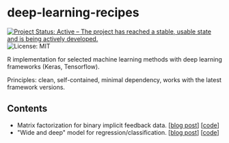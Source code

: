 # deep-learning-recipes

[![Project Status: Active – The project has reached a stable, usable state and is being actively developed.](https://www.repostatus.org/badges/latest/active.svg)](https://www.repostatus.org/#active)
![License: MIT](https://img.shields.io/github/license/road2stat/deep-learning-recipes.svg)

R implementation for selected machine learning methods with deep learning frameworks (Keras, Tensorflow).

Principles: clean, self-contained, minimal dependency, works with the latest framework versions.

## Contents

- Matrix factorization for binary implicit feedback data. [[blog post](https://nanx.me/blog/post/recsys-binary-implicit-feedback-r-keras/)] [[code](recsys-binary-implicit-keras.R)]
- "Wide and deep" model for regression/classification. [[blog post](https://nanx.me/blog/post/building-my-first-deep-learning-machine/)] [[code](tensorflow-wide-n-deep.R)]
